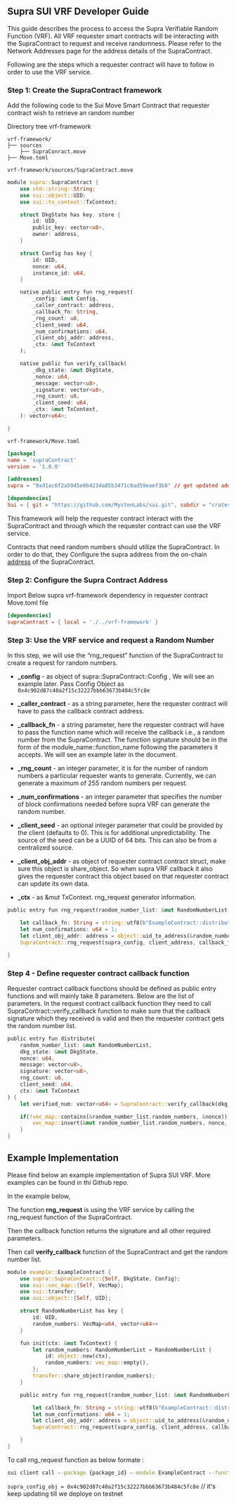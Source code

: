 ## Supra SUI VRF Developer Guide

This guide describes the process to access the Supra Verifiable Random Function (VRF). All VRF requester smart contracts will be interacting with the SupraContract to request and receive randomness. Please refer to the Network Addresses page for the address details of the SupraContract.

Following are the steps which a requester contract will have to follow in order to use the VRF service.

### Step 1: Create the SupraContract framework

Add the following code to the Sui Move Smart Contract that requester contract wish to retrieve an random number

Directory tree vrf-framework

```
vrf-framework/
├── sources
    ├── SupraConract.move
├── Move.toml
```

`vrf-framework/sources/SupraContract.move`
```rs
module supra::SupraContract {
    use std::string::String;
    use sui::object::UID;
    use sui::tx_context::TxContext;

    struct DkgState has key, store {
        id: UID,
        public_key: vector<u8>,
        owner: address,
    }

    struct Config has key {
        id: UID,
        nonce: u64,
        instance_id: u64,
    }

    native public entry fun rng_request(
        _config: &mut Config,
        _caller_contract: address,
        _callback_fn: String,
        _rng_count: u8,
        _client_seed: u64,
        _num_confirmations: u64,
        _client_obj_addr: address,
        _ctx: &mut TxContext
    );

    native public fun verify_callback(
        _dkg_state: &mut DkgState,
        _nonce: u64,
        _message: vector<u8>,
        _signature: vector<u8>,
        _rng_count: u8,
        _client_seed: u64,
        _ctx: &mut TxContext,
    ): vector<u64>;

}
```

`vrf-framework/Move.toml`
```toml
[package]
name = 'supraContract'
version = '1.0.0'

[addresses]
supra = "0xd1ac6f2a5945e0b4234a85b3471c8ad59eaef3b8" // get updated address from the above link

[dependencies]
Sui = { git = "https://github.com/MystenLabs/sui.git", subdir = "crates/sui-framework", rev = "devnet-0.19.0" }
```

This framework will help the requester contract interact with the SupraContract and through which the requester contract can use the VRF service.

Contracts that need random numbers should utilize the SupraContract. In order to do that, they Configure the supra address from the on-chain [address](https://supraoracles.com/docs/vrf1/network-addreses) of the SupraContract.


### Step 2: Configure the Supra Contract Address​

Import Below supra vrf-framework dependency in requester contract Move.toml file

```toml
[dependencies]
supraContract = { local = './../vrf-framework' }
```


### Step 3: Use the VRF service and request a Random Number​

In this step, we will use the “rng_request” function of the SupraContract to create a request for random numbers.

- **_config** - as object of supra::SupraContract::Config , We will see an example later. Pass Config Object as `0x4c902d87c40a2f15c32227bbb63673b484c5fc8e`

- **_caller_contract** - as a string parameter, here the requester contract will have to pass the callback contract address.

- **_callback_fn** - a string parameter, here the requester contract will have to pass the function name which will receive the callback i.e., a random number from the SupraContract. The function signature should be in the form of the module_name::function_name following the parameters it accepts. We will see an example later in the document.

- **_rng_count** - an integer parameter, it is for the number of random numbers a particular requester wants to generate. Currently, we can generate a maximum of 255 random numbers per request.

- **_num_confirmations** - an integer parameter that specifies the number of block confirmations needed before supra VRF can generate the random number.

- **_client_seed** - an optional integer parameter that could be provided by the client (defaults to 0). This is for additional unpredictability. The source of the seed can be a UUID of 64 bits. This can also be from a centralized source.

- **_client_obj_addr** - as object of requester contract contract struct, make sure this object is share_object. So when supra VRF callback it also gives the requester contract this object based on that requester contract can update its own data.

- **_ctx** - as &mut TxContext. rng_request generator information.

```rs
public entry fun rng_request(random_number_list: &mut RandomNumberList, client_address: address, supra_config: &mut Config, rng_count: u8, client_seed: u64, ctx: &mut TxContext) {

    let callback_fn: String = string::utf8(b"ExampleContract::distribute");
    let num_confirmations: u64 = 1;
    let client_obj_addr: address = object::uid_to_address(&random_number_list.id);
    SupraContract::rng_request(supra_config, client_address, callback_fn, rng_count, client_seed, num_confirmations, client_obj_addr, ctx);

}
```

### Step 4 - Define requester contract callback function
Requester contract callback functions should be defined as public entry functions and will mainly take 8 parameters. Below are the list of parameters.
In the request contract callback function they need to call SupraContract::verify_callback function to make sure that the callback signature which they received is valid and then the requester contract gets the random number list.

```rs
public entry fun distribute(
    random_number_list: &mut RandomNumberList,
    dkg_state: &mut DkgState,
    nonce: u64,
    message: vector<u8>,
    signature: vector<u8>,
    rng_count: u8,
    client_seed: u64,
    ctx: &mut TxContext
) {
    let verified_num: vector<u64> = SupraContract::verify_callback(dkg_state, nonce, message, signature, rng_count, client_seed, ctx);

    if(!vec_map::contains(&random_number_list.random_numbers, &nonce)) {
        vec_map::insert(&mut random_number_list.random_numbers, nonce, verified_num);
    }
}
```

## Example Implementation​
Please find below an example implementation of Supra SUI VRF. More examples can be found in thi Github repo.

In the example below,

The function **rng_request** is using the VRF service by calling the rng_request function of the SupraContract.

Then the callback function returns the signature and all other required parameters.

Then call **verify_callback** function of the SupraContract and get the random number list.

```rs
module example::ExampleContract {
    use supra::SupraContract::{Self, DkgState, Config};
    use sui::vec_map::{Self, VecMap};
    use sui::transfer;
    use sui::object::{Self, UID};

    struct RandomNumberList has key {
        id: UID,
        random_numbers: VecMap<u64, vector<u64>>
    }

    fun init(ctx: &mut TxContext) {
        let random_numbers: RandomNumberList = RandomNumberList {
            id: object::new(ctx),
            random_numbers: vec_map::empty(),
        };
        transfer::share_object(random_numbers);
    }

    public entry fun rng_request(random_number_list: &mut RandomNumberList, client_address: address, supra_config: &mut Config, rng_count: u8, client_seed: u64, ctx: &mut TxContext) {

        let callback_fn: String = string::utf8(b"ExampleContract::distribute");
        let num_confirmations: u64 = 1;
        let client_obj_addr: address = object::uid_to_address(&random_number_list.id);
        SupraContract::rng_request(supra_config, client_address, callback_fn, rng_count, client_seed, num_confirmations, client_obj_addr, ctx);

    }
}
```

To call rng_request function as below formate :
```cmd
sui client call --package {package_id} --module ExampleContract --function rng_request --gas-budget 9000 --args {object_id} {package_id} {supra_config_obj} 1 0
```

`supra_config_obj = 0x4c902d87c40a2f15c32227bbb63673b484c5fc8e` // it's keep updating till we deploye on testnet
